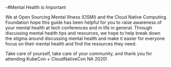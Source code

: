 -#Mental Health is Important

We at Open Sourcing Mental Illness (OSMI) and the Cloud Native Computing Foundation hope this guide has been helpful for you to raise awareness of your mental health at tech conferences and in life in general. Through discussing mental health tips and resources, we hope to help break down the stigma around discussing mental health and make it easier for everyone focus on their mental health and find the resources they need.

Take care of yourself, take care of your community, and thank you for attending KubeCon + CloudNativeCon NA 2020!
